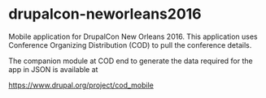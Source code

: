 # drupalcon-neworleans2016
Mobile application for DrupalCon New Orleans 2016. This application uses Conference Organizing Distribution (COD) to pull the conference details.

The companion module at COD end to generate the data required for the app in JSON is available at 

https://www.drupal.org/project/cod_mobile

